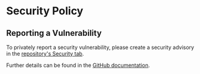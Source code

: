 # Security Policy

## Reporting a Vulnerability

To privately report a security vulnerability, please create a security advisory in the [repository's Security tab](https://github.com/domaindrivendev/Swashbuckle.AspNetCore/security/advisories).

Further details can be found in the [GitHub documentation](https://docs.github.com/code-security/security-advisories/guidance-on-reporting-and-writing-information-about-vulnerabilities/privately-reporting-a-security-vulnerability).
